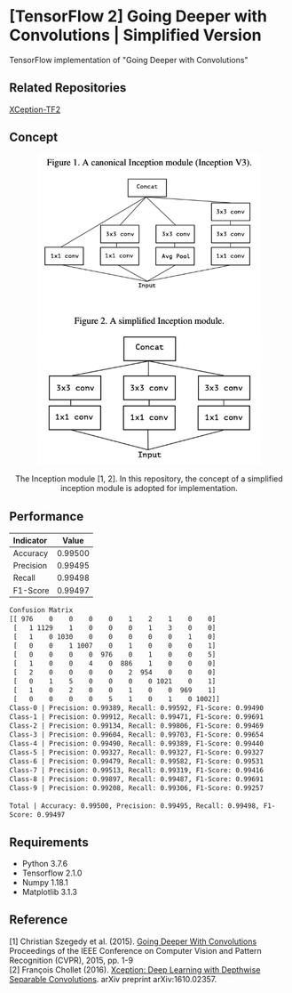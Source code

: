 [TensorFlow 2] Going Deeper with Convolutions | Simplified Version
=====

TensorFlow implementation of "Going Deeper with Convolutions"

## Related Repositories
<a href="https://github.com/YeongHyeon/XCeption-TF2">XCeption-TF2</a>  
## Concept
<div align="center">
  <img src="./figures/inception.png" width="400">  
  <p> The Inception module [1, 2]. In this repository, the concept of a simplified inception module is adopted for implementation.</p>
</div>

## Performance

|Indicator|Value|
|:---|:---:|
|Accuracy|0.99500|
|Precision|0.99495|
|Recall|0.99498|
|F1-Score|0.99497|

```
Confusion Matrix
[[ 976    0    0    0    0    1    2    1    0    0]
 [   1 1129    1    0    0    0    1    3    0    0]
 [   1    0 1030    0    0    0    0    0    1    0]
 [   0    0    1 1007    0    1    0    0    0    1]
 [   0    0    0    0  976    0    1    0    0    5]
 [   1    0    0    4    0  886    1    0    0    0]
 [   2    0    0    0    0    2  954    0    0    0]
 [   0    1    5    0    0    0    0 1021    0    1]
 [   1    0    2    0    0    1    0    0  969    1]
 [   0    0    0    0    5    1    0    1    0 1002]]
Class-0 | Precision: 0.99389, Recall: 0.99592, F1-Score: 0.99490
Class-1 | Precision: 0.99912, Recall: 0.99471, F1-Score: 0.99691
Class-2 | Precision: 0.99134, Recall: 0.99806, F1-Score: 0.99469
Class-3 | Precision: 0.99604, Recall: 0.99703, F1-Score: 0.99654
Class-4 | Precision: 0.99490, Recall: 0.99389, F1-Score: 0.99440
Class-5 | Precision: 0.99327, Recall: 0.99327, F1-Score: 0.99327
Class-6 | Precision: 0.99479, Recall: 0.99582, F1-Score: 0.99531
Class-7 | Precision: 0.99513, Recall: 0.99319, F1-Score: 0.99416
Class-8 | Precision: 0.99897, Recall: 0.99487, F1-Score: 0.99691
Class-9 | Precision: 0.99208, Recall: 0.99306, F1-Score: 0.99257

Total | Accuracy: 0.99500, Precision: 0.99495, Recall: 0.99498, F1-Score: 0.99497
```

## Requirements
* Python 3.7.6  
* Tensorflow 2.1.0  
* Numpy 1.18.1  
* Matplotlib 3.1.3  

## Reference
[1] Christian Szegedy et al. (2015). <a href="https://www.cv-foundation.org/openaccess/content_cvpr_2015/html/Szegedy_Going_Deeper_With_2015_CVPR_paper.html">Going Deeper With Convolutions</a> Proceedings of the IEEE Conference on Computer Vision and Pattern Recognition (CVPR), 2015, pp. 1-9  
[2] François Chollet (2016). <a href="https://arxiv.org/abs/1610.02357">Xception: Deep Learning with Depthwise Separable Convolutions</a>. arXiv preprint arXiv:1610.02357.
